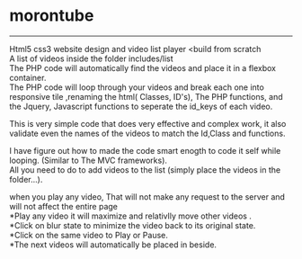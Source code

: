 # morontube
<hr>
Html5 css3 website design and video list player &lt;build from scratch<br>
A list of videos inside the folder includes/list <br>
The PHP code will automatically find the videos and place it in a flexbox container.<br>
The PHP code will loop through your videos and break each one into responsive tile ,renaming the html( Classes, ID's), The PHP functions, and the Jquery, Javascript functions to seperate the  id_keys of each video.<br>

This is very simple code that does very effective and complex work, it also validate even the names of the videos to match the Id,Class and functions.<br>

I have figure out how to made the code smart enogth to code it self while looping. (Similar to The MVC frameworks).<br>
All you need to do to add videos to the list (simply place the videos in the folder...).<br>

when you play any video, That will not make any request to the server and will not affect the entire page <br>
*Play any video it will maximize and relativlly move other videos .<br>
*Click on blur state to minimize the video back to its original state.<br>
*Click on the same video to Play or Pause.<br>
*The next videos will automatically be placed in beside.<br>

